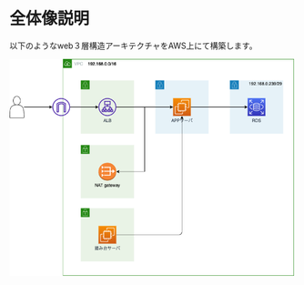 # 全体像説明

以下のようなweb３層構造アーキテクチャをAWS上にて構築します。

<img alt="ネットワーク構成図" width="500" src="./picture/%E3%83%8D%E3%83%83%E3%83%88%E3%83%AF%E3%83%BC%E3%82%AF%E6%A7%8B%E6%88%90%E5%9B%B3.png"/>
